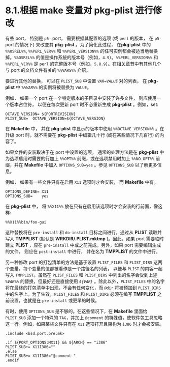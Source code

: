# 8.1.根据 make 变量对 pkg-plist 进行修改

有些 port， 特别是 `p5-` port， 需要根据其配置的选项 (或 `perl` 的版本， 在 `p5-` port 的情况下) 来改变其 **pkg-plist** 。为了简化此过程， 在**pkg-plist** 中的 `%%OSREL%%`, `%%PERL_VER%%` 和 `%%PERL_VERSION%%` 的任可实例都会被适当地替换掉。`%%OSREL%%` 的值是操作系统的版本号（例如，`4.9`）。`%%PERL_VERSION%%` 和 `%%PERL_VER%%` 是 `perl` 的完整版本号（例如，`5.8.9`）。在[相关章节](https://docs.freebsd.org/en/books/porters-handbook/makefiles/index.html#install-documentation)中有其他几个与 port 的文档文件有关的 `%%VARS%%` 介绍。

要进行其他的替换， 可以在 `PLIST_SUB` 中设置 *`VAR=VALUE`* 对的列表， 在 **pkg-plist** 中 *`%%VAR%%`* 的实例将被替换为 `VALUE`。

例如， 如果一个 port 在一个特定版本的子目录中安装了许多文件， 则应使用一个版本占位符， 以便在每次更新 port 时不必重新生成 **pkg-plist** 。例如，set:

```shell
OCTAVE_VERSION=	${PORTREVISION}
PLIST_SUB=	OCTAVE_VERSION=${OCTAVE_VERSION}
```

在 **Makefile** 中， 并在 **pkg-plist** 中显示的版本中使用  `%%OCTAVE_VERSION%%` 。在升级 port 时，就不需要在 **pkg-plist** 中编辑几十行 (或在某些情况下几百行) 的内容了。

如果文件的安装取决于在 port 中设置的选项， 通常的处理方法是在 **pkg-plist** 中为选项启用时需要的行加上 `%%OPT%%` 前缀，或在选项禁用时加上 `%%NO_OPT%%` 前缀，并在 **Makefile** 中加入 `OPTIONS_SUB=yes` 。参见 `OPTIONS_SUB` 以了解更多信息。

例如， 如果有一些文件只有在启用 `X11` 选项时才会安装， 而 **Makefile** 中有。

```shell
OPTIONS_DEFINE=	X11
OPTIONS_SUB=	yes
```

在 **pkg-plist** 中， 将 `%%X11%%` 放在只有在启用该选项时才会安装的行前面，像这样:

```shell
%%X11%%bin/foo-gui
```

这种替换将在 `pre-install` 和 `do-install` 目标之间进行，通过从 **PLIST** 读取并写入 **TMPPLIST** (默认是 **WRKDIR/.PLIST.mktmp** )。因此，如果 port 需要临时建立 **PLIST** ，应在 `pre-install` 中或之前完成。另外，如果 port 需要编辑生成的文件， 则应在 `post-install` 中进行， 并在名为 **TMPPLIST** 的文件中进行。

另一种修改 port 的打包清单的方法是基于设置 `PLIST_FILES` 和 `PLIST_DIRS` 这两个变量。每个变量的值都被看作是一个路径名的列表， 以便与 `PLIST` 的内容一起写入 `TMPPLIST`。虽然在 `PLIST_FILES` 和 `PLIST_DIRS` 中列出的名字会受到上述 *`%VAR%%`* 的替换，但最好还是直接使用 *`${VAR}`* 。除此以外，`PLIST_FILES` 中的名字将在最终的打包清单中出现，不会有任何变化，而 `@dir` 将被预加到 `PLIST_DIRS` 中的名字上。为了生效，`PLIST_FILES` 和 `PLIST_DIRS` 必须在编写 **TMPPLIST** 之前设置，也就是在 `pre-install` 或更早的时候。

有时，使用 `OPTIONS_SUB` 是不够的。在这些情况下，在 **Makefile** 里面给 `PLIST_SUB` 添加一个特殊的 `TAG`，并加上 `@comment` 的特殊值，使软件包工具忽略这一行。例如，如果某些文件只有在 `X11` 选项打开且架构为 `i386` 时才会被安装。

```shell
.include <bsd.port.pre.mk>

.if ${PORT_OPTIONS:MX11} && ${ARCH} == "i386"
PLIST_SUB+=	X11I386=""
.else
PLIST_SUB+=	X11I386="@comment "
.endif
```

